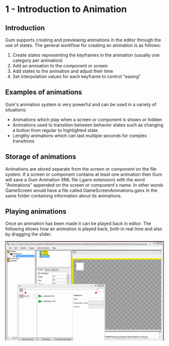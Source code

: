 # 1 - Introduction to Animation

## Introduction

Gum supports creating and previewing animations in the editor through the use of states. The general workflow for creating an animation is as follows:

1. Create states representing the keyframes in the animation (usually one category per animation)
2. Add an animation to the component or screen
3. Add states to the animation and adjust their time
4. Set interpolation values for each keyframe to control "easing"

## Examples of animations

Gum's animation system is very powerful and can be used in a variety of situations:

* Animations which play when a screen or component is shown or hidden
* Animations used to transition between behavior states such as changing a button from regular to highlighted state
* Lengthy animations which can last multiple seconds for complex transitions

## Storage of animations

Animations are stored separate from the screen or component on the file system. If a screen or component contains at least one animation then Gum will save a Gum Animation XML file (.ganx extension) with the word "Animations" appended on the screen or component's name. In other words GameScreen would have a file called GameScreenAnimations.ganx in the same folder containing information about its animations.

## Playing animations

Once an animation has been made it can be played back in editor. The following shows how an animation is played back, both in real time and also by dragging the slider.

![](../.gitbook/assets/PlayAnimationsGum.gif)
